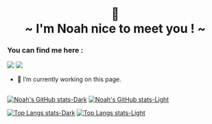<h1 align="center">👋 <br> ~ I'm Noah nice to meet you ! ~</h1>

<h3 align="left">You can find me here :</h3>

<a href="https://www.linkedin.com/in/noah-vernhet-6a264425a/" target="_blank"><img src="https://img.shields.io/badge/-LinkedIn-%230077B5?style=for-the-badge&logo=linkedin&logoColor=white" target="_blank"></a>
<a href="https://www.instagram.com/lecomptedenoah/" target="_blank"><img src="https://img.shields.io/badge/-Instagram-%23E4405F?style=for-the-badge&logo=instagram&logoColor=white" target="_blank"></a>
<!-- <a href = "mailto:noah.vernhetpro@gmail.com"><img src="https://img.shields.io/badge/-Gmail-%23333?style=for-the-badge&logo=gmail&logoColor=white" target="_blank"></a> -->



- 👀 I’m currently working on this page. 




##

[![Noah's GitHub stats-Dark](https://github-readme-stats.vercel.app/api?username=truuue&hide=issues,stars&theme=dark#gh-dark-mode-only)](https://github.com/truuue/github-readme-stats#gh-dark-mode-only)
[![Noah's GitHub stats-Light](https://github-readme-stats.vercel.app/api?username=truuue&hide=issues,stars&theme=default#gh-light-mode-only)](https://github.com/truuue/github-readme-stats#gh-light-mode-only)


[![Top Langs stats-Dark](https://github-readme-stats.vercel.app/api/top-langs/?username=truuue&layout=compact&theme=dark#gh-dark-mode-only)](https://github.com/truuue/github-readme-stats#gh-dark-mode-only)
[![Top Langs stats-Light](https://github-readme-stats.vercel.app/api/top-langs/?username=truuue&layout=compact&theme=default#gh-light-mode-only)](https://github.com/truuue/github-readme-stats#gh-light-mode-only)
